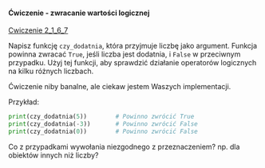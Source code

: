 
#### Ćwiczenie - zwracanie wartości logicznej


[Cwiczenie 2_1_6_7](cwiczenia/cwiczenie_2_1_6_7.md)


Napisz funkcję `czy_dodatnia`, która przyjmuje liczbę jako argument. Funkcja powinna zwracać `True`, jeśli liczba jest dodatnia, i `False` w przeciwnym przypadku. Użyj tej funkcji, aby sprawdzić działanie operatorów logicznych na kilku różnych liczbach.

Ćwiczenie niby banalne, ale ciekaw jestem Waszych implementacji.

Przykład:

```python
print(czy_dodatnia(5))        # Powinno zwrócić True
print(czy_dodatnia(-3))       # Powinno zwrócić False
print(czy_dodatnia(0))        # Powinno zwrócić False
```
Co z przypadkami wywołania niezgodnego z przeznaczeniem? np. dla obiektów innych niż liczby?
